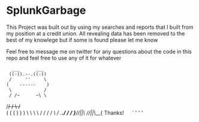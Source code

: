 # SplunkGarbage
This Project was built out by using my searches and reports that I built from my position at a credit union. 
All revealing data has been removed to the best of my knowlege but if some is found please let me know

Feel free to message me on twitter for any questions about the code in this repo and feel free to use any of it for whatever

      ___      ___    
     ((-)).--.((-))
     /     ''     \         
    (    ------    )    
     \            / 
     / /~      ~\ \
 /~~\/ /          \ \/~~\
(   ( (            ) )   )
 \ \ \ \          / / / /
 _\ \/  \.______./  \/ /_
}___//||\\      //||\\___{   Thanks!
   `  ` `      ' '  '
